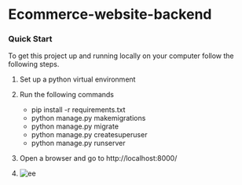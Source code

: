 # Ecommerce-website-backend
### Quick Start
To get this project up and running locally on your computer follow the following steps.
1. Set up a python virtual environment
2. Run the following commands
    * pip install -r requirements.txt
    * python manage.py makemigrations
    * python manage.py migrate
    * python manage.py createsuperuser
    * python manage.py runserver
   
3. Open a browser and go to http://localhost:8000/
4. ![ee](https://user-images.githubusercontent.com/96526237/168422624-d643da7d-9523-462f-9e1d-cc45f49c14f6.gif)

